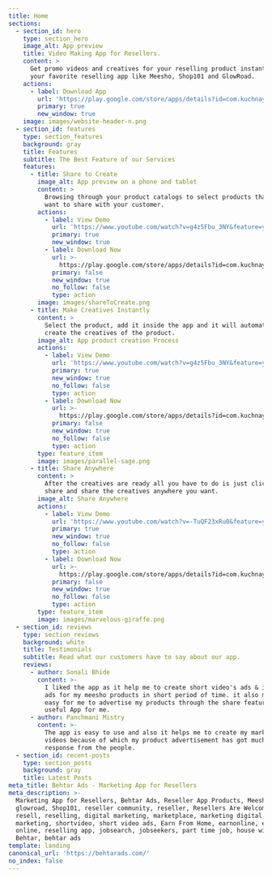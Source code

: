 ```yaml
---
title: Home
sections:
  - section_id: hero
    type: section_hero
    image_alt: App preview
    title: Video Making App for Resellers.
    content: >
      Get promo videos and creatives for your reselling product instantly. Use
      your favorite reselling app like Meesho, Shop101 and GlowRoad.
    actions:
      - label: Download App
        url: 'https://play.google.com/store/apps/details?id=com.kuchnaya.behtarads'
        primary: true
        new_window: true
    image: images/website-header-n.png
  - section_id: features
    type: section_features
    background: gray
    title: Features
    subtitle: The Best Feature of our Services
    features:
      - title: Share to Create
        image_alt: App preview on a phone and tablet
        content: >
          Browsing through your product catalogs to select products that you
          want to share with your customer.
        actions:
          - label: View Demo
            url: 'https://www.youtube.com/watch?v=g4z5Fbu_3NY&feature=youtu.be'
            primary: true
            new_window: true
          - label: Download Now
            url: >-
              https://play.google.com/store/apps/details?id=com.kuchnaya.behtarads
            primary: false
            new_window: true
            no_follow: false
            type: action
        image: images/shareToCreate.png
      - title: Make Creatives Instantly
        content: >
          Select the product, add it inside the app and it will automatically
          create the creatives of the product.
        image_alt: App product creation Process
        actions:
          - label: View Demo
            url: 'https://www.youtube.com/watch?v=g4z5Fbu_3NY&feature=youtu.be'
            primary: true
            new_window: true
            no_follow: false
            type: action
          - label: Download Now
            url: >-
              https://play.google.com/store/apps/details?id=com.kuchnaya.behtarads
            primary: false
            new_window: true
            no_follow: false
            type: action
        type: feature_item
        image: images/parallel-sage.png
      - title: Share Anywhere
        content: >
          After the creatives are ready all you have to do is just click on
          share and share the creatives anywhere you want.
        image_alt: Share Anywhere
        actions:
          - label: View Demo
            url: 'https://www.youtube.com/watch?v=-TuQF23xRu0&feature=youtu.be'
            primary: true
            new_window: true
            no_follow: false
            type: action
          - label: Download Now
            url: >-
              https://play.google.com/store/apps/details?id=com.kuchnaya.behtarads
            primary: false
            new_window: true
            no_follow: false
            type: action
        type: feature_item
        image: images/marvelous-giraffe.png
  - section_id: reviews
    type: section_reviews
    background: white
    title: Testimonials
    subtitle: Read what our customers have to say about our app.
    reviews:
      - author: Sonali Bhide
        content: >-
          I liked the app as it help me to create short video's ads & image post
          ads for my meesho products in short period of time. it also makes it
          easy for me to advertise my products through the share feature. Really
          useful App for me.
      - author: Panchmani Mistry
        content: >-
          The app is easy to use and also it helps me to create my marketing
          videos because of which my product advertisement has got much better
          response from the people.
  - section_id: recent-posts
    type: section_posts
    background: gray
    title: Latest Posts
meta_title: Behtar Ads - Marketing App for Resellers
meta_description: >-
  Marketing App for Resellers, Behtar Ads, Reseller App Products, Meesho,
  glowroad, Shop101, reseller community, reseller, Resellers Are Welcome,
  resell, reselling, digital marketing, marketplace, marketing digital,
  marketing, shortvideo, short video ads, Earn From Home, earnonline, earn money
  online, reselling app, jobsearch, jobseekers, part time job, house wife,
  Behtar, behtar ads
template: landing
canonical_url: 'https://behtarads.com/'
no_index: false
---
```

